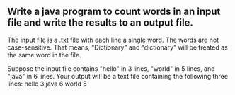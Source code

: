 ## Write a java program to count words in an input file and write the results to an output file.

The input file is a .txt file with each line a single word.
The words are not case-sensitive. That means, "Dictionary" and "dictionary" will be treated as the same word in the file.

Suppose the input file contains "hello" in 3 lines, "world" in 5 lines, and "java" in 6 lines. Your output will be a text file containing the following three lines:
hello 3
java 6
world 5
